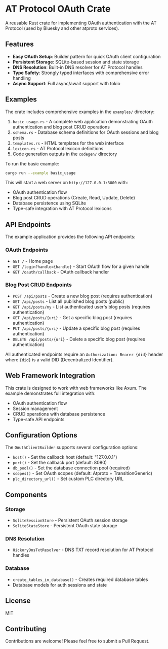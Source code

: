 # AT Protocol OAuth Crate

A reusable Rust crate for implementing OAuth authentication with the AT Protocol (used by Bluesky and other atproto services).

## Features

- **Easy OAuth Setup**: Builder pattern for quick OAuth client configuration
- **Persistent Storage**: SQLite-based session and state storage
- **DNS Resolution**: Built-in DNS resolver for AT Protocol handles
- **Type Safety**: Strongly typed interfaces with comprehensive error handling
- **Async Support**: Full async/await support with tokio

## Examples

The crate includes comprehensive examples in the `examples/` directory:

1. `basic_usage.rs` - A complete web application demonstrating OAuth authentication and blog post CRUD operations
2. `schema.rs` - Database schema definitions for OAuth sessions and blog posts
3. `templates.rs` - HTML templates for the web interface
4. `lexicon.rs` - AT Protocol lexicon definitions
5. Code generation outputs in the `codegen/` directory

To run the basic example:

```bash
cargo run --example basic_usage
```

This will start a web server on `http://127.0.0.1:3000` with:

- OAuth authentication flow
- Blog post CRUD operations (Create, Read, Update, Delete)
- Database persistence using SQLite
- Type-safe integration with AT Protocol lexicons

## API Endpoints

The example application provides the following API endpoints:

### OAuth Endpoints
- `GET /` - Home page
- `GET /login?handle={handle}` - Start OAuth flow for a given handle
- `GET /oauth/callback` - OAuth callback handler

### Blog Post CRUD Endpoints
- `POST /api/posts` - Create a new blog post (requires authentication)
- `GET /api/posts` - List all published blog posts (public)
- `GET /api/posts/my` - List authenticated user's blog posts (requires authentication)
- `GET /api/posts/{uri}` - Get a specific blog post (requires authentication)
- `PUT /api/posts/{uri}` - Update a specific blog post (requires authentication)
- `DELETE /api/posts/{uri}` - Delete a specific blog post (requires authentication)

All authenticated endpoints require an `Authorization: Bearer {did}` header where `{did}` is a valid DID (Decentralized Identifier).

## Web Framework Integration

This crate is designed to work with web frameworks like Axum. The example demonstrates full integration with:

- OAuth authentication flow
- Session management
- CRUD operations with database persistence
- Type-safe API endpoints

## Configuration Options

The `OAuthClientBuilder` supports several configuration options:

- `host()` - Set the callback host (default: "127.0.0.1")
- `port()` - Set the callback port (default: 8080)
- `db_pool()` - Set the database connection pool (required)
- `scopes()` - Set OAuth scopes (default: Atproto + TransitionGeneric)
- `plc_directory_url()` - Set custom PLC directory URL

## Components

### Storage
- `SqliteSessionStore` - Persistent OAuth session storage
- `SqliteStateStore` - Persistent OAuth state storage

### DNS Resolution
- `HickoryDnsTxtResolver` - DNS TXT record resolution for AT Protocol handles

### Database
- `create_tables_in_database()` - Creates required database tables
- Database models for auth sessions and state

## License

MIT

## Contributing

Contributions are welcome! Please feel free to submit a Pull Request.
